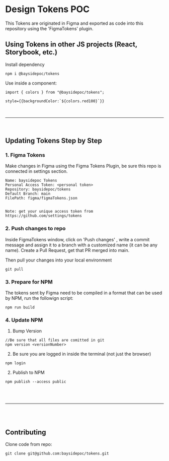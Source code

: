 # Design Tokens POC

This Tokens are originated in Figma and exported as code into this repository using the 'FigmaTokens' plugin. 

## Using Tokens in other JS projects (React, Storybook, etc.)

Install dependency
```
npm i @baysidepoc/tokens
```
Use inside a component:
```
import { colors } from "@baysidepoc/tokens";
```
```
style={{backgroundColor:`${colors.red100}`}}
```

<br/>
<hr/>
<br/>

## Updating Tokens Step by Step

### 1. Figma Tokens
Make changes in Figma using the Figma Tokens Plugin, be sure this repo is connected in settings section.

```
Name: baysidepoc Tokens
Personal Access Token: <personal token>
Repository: baysidepoc/tokens
Default Branch: main
FilePath: figma/figmaTokens.json


Note: get your unique access token from https://github.com/settings/tokens
```

### 2. Push changes to repo
Inside FigmaTokens window, click on 'Push changes' , write a commit message and assign it to a branch with a customized name (it can be any name). Create a Pull Request, get that PR merged into main. 

Then pull your changes into your local environment
```
git pull
```

### 3. Prepare for NPM

The tokens sent by Figma need to be compiled in a format that can be used by NPM, run the followign script:
```
npm run build

```

### 4. Update NPM


1. Bump Version
```
//Be sure that all files are comitted in git
npm version <versionNumber>
```

2. Be sure you are logged in inside the terminal (not just the browser)
```
npm login
```

2. Publish to NPM
```
npm publish --access public
```



<br/><br/>
<hr/>

<br/><br/>
## Contributing


Clone code from repo:
```
git clone git@github.com:baysidepoc/tokens.git
```


<br/><br/>

